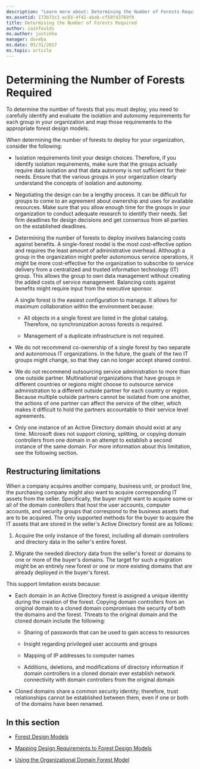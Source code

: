 ```yaml
---
description: "Learn more about: Determining the Number of Forests Required"
ms.assetid: 173b72c1-ac83-4f42-abab-cf58f43769f0
title: Determining the Number of Forests Required
author: iainfoulds
ms.author: justinha
manager: daveba
ms.date: 05/31/2017
ms.topic: article
---
```


# Determining the Number of Forests Required

To determine the number of forests that you must deploy, you need to carefully identify and evaluate the isolation and autonomy requirements for each group in your organization and map those requirements to the appropriate forest design models.

When determining the number of forests to deploy for your organization, consider the following:

-   Isolation requirements limit your design choices. Therefore, if you identify isolation requirements, make sure that the groups actually require data isolation and that data autonomy is not sufficient for their needs. Ensure that the various groups in your organization clearly understand the concepts of isolation and autonomy.

-   Negotiating the design can be a lengthy process. It can be difficult for groups to come to an agreement about ownership and uses for available resources. Make sure that you allow enough time for the groups in your organization to conduct adequate research to identify their needs. Set firm deadlines for design decisions and get consensus from all parties on the established deadlines.

-   Determining the number of forests to deploy involves balancing costs against benefits. A single-forest model is the most cost-effective option and requires the least amount of administrative overhead. Although a group in the organization might prefer autonomous service operations, it might be more cost-effective for the organization to subscribe to service delivery from a centralized and trusted information technology (IT) group. This allows the group to own data management without creating the added costs of service management. Balancing costs against benefits might require input from the executive sponsor.

    A single forest is the easiest configuration to manage. It allows for maximum collaboration within the environment because:

    -   All objects in a single forest are listed in the global catalog. Therefore, no synchronization across forests is required.

    -   Management of a duplicate infrastructure is not required.

-   We do not recommend co-ownership of a single forest by two separate and autonomous IT organizations. In the future, the goals of the two IT groups might change, so that they can no longer accept shared control.

-   We do not recommend outsourcing service administration to more than one outside partner. Multinational organizations that have groups in different countries or regions might choose to outsource service administration to a different outside partner for each country or region. Because multiple outside partners cannot be isolated from one another, the actions of one partner can affect the service of the other, which makes it difficult to hold the partners accountable to their service level agreements.

-   Only one instance of an Active Directory domain should exist at any time. Microsoft does not support cloning, splitting, or copying domain controllers from one domain in an attempt to establish a second instance of the same domain. For more information about this limitation, see the following section.

## Restructuring limitations
When a company acquires another company, business unit, or product line, the purchasing company might also want to acquire corresponding IT assets from the seller. Specifically, the buyer might want to acquire some or all of the domain controllers that host the user accounts, computer accounts, and security groups that correspond to the business assets that are to be acquired. The only supported methods for the buyer to acquire the IT assets that are stored in the seller's Active Directory forest are as follows:

1.  Acquire the only instance of the forest, including all domain controllers and directory data in the seller's entire forest.

2.  Migrate the needed directory data from the seller's forest or domains to one or more of the buyer's domains. The target for such a migration might be an entirely new forest or one or more existing domains that are already deployed in the buyer's forest.

This support limitation exists because:

-   Each domain in an Active Directory forest is assigned a unique identity during the creation of the forest. Copying domain controllers from an original domain to a cloned domain compromises the security of both the domains and the forest. Threats to the original domain and the cloned domain include the following:

    -   Sharing of passwords that can be used to gain access to resources

    -   Insight regarding privileged user accounts and groups

    -   Mapping of IP addresses to computer names

    -   Additions, deletions, and modifications of directory information if domain controllers in a cloned domain ever establish network connectivity with domain controllers from the original domain

-   Cloned domains share a common security identity; therefore, trust relationships cannot be established between them, even if one or both of the domains have been renamed.

## In this section

-   [Forest Design Models](/previous-versions/windows/it-pro/windows-server-2008-R2-and-2008/cc770439(v=ws.10))

-   [Mapping Design Requirements to Forest Design Models](Forest-Design-Models.md)

-   [Using the Organizational Domain Forest Model](../../ad-ds/plan/Using-the-Organizational-Domain-Forest-Model.md)

